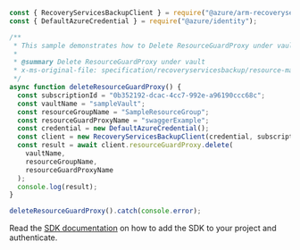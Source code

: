 ```javascript
const { RecoveryServicesBackupClient } = require("@azure/arm-recoveryservicesbackup");
const { DefaultAzureCredential } = require("@azure/identity");

/**
 * This sample demonstrates how to Delete ResourceGuardProxy under vault
 *
 * @summary Delete ResourceGuardProxy under vault
 * x-ms-original-file: specification/recoveryservicesbackup/resource-manager/Microsoft.RecoveryServices/stable/2022-03-01/examples/ResourceGuardProxyCRUD/DeleteResourceGuardProxy.json
 */
async function deleteResourceGuardProxy() {
  const subscriptionId = "0b352192-dcac-4cc7-992e-a96190ccc68c";
  const vaultName = "sampleVault";
  const resourceGroupName = "SampleResourceGroup";
  const resourceGuardProxyName = "swaggerExample";
  const credential = new DefaultAzureCredential();
  const client = new RecoveryServicesBackupClient(credential, subscriptionId);
  const result = await client.resourceGuardProxy.delete(
    vaultName,
    resourceGroupName,
    resourceGuardProxyName
  );
  console.log(result);
}

deleteResourceGuardProxy().catch(console.error);
```

Read the [SDK documentation](https://github.com/Azure/azure-sdk-for-js/blob/%40azure%2Farm-recoveryservicesbackup_9.0.0/sdk/recoveryservicesbackup/arm-recoveryservicesbackup/README.md) on how to add the SDK to your project and authenticate.
